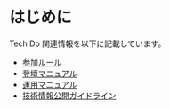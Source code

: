 # はじめに
Tech Do 関連情報を以下に記載しています。

- [参加ルール](参加ルール.md)
- [登壇マニュアル](登壇マニュアル.md)
- [運用マニュアル](運用マニュアル.md)
- [技術情報公開ガイドライン](技術情報公開ガイドライン.md)
